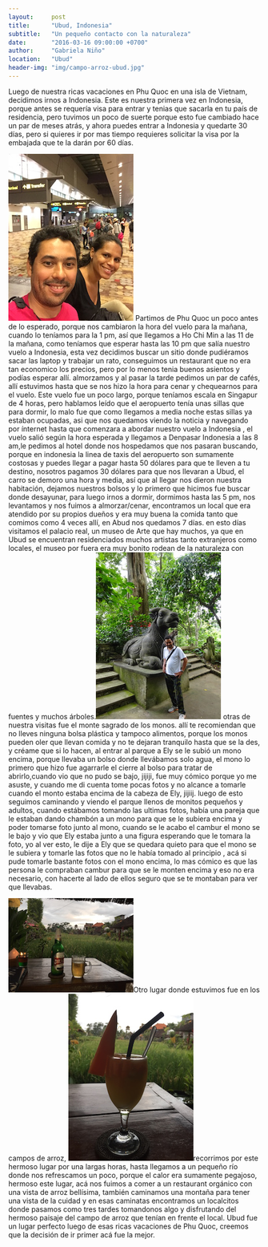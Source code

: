 ```yaml
---
layout:     post
title:      "Ubud, Indonesia"
subtitle:   "Un pequeño contacto con la naturaleza"
date:       "2016-03-16 09:00:00 +0700"
author:     "Gabriela Niño"
location:   "Ubud"
header-img: "img/campo-arroz-ubud.jpg"
---
```


Luego de nuestra ricas vacaciones en Phu Quoc  en una  isla de Vietnam, decidimos irnos a Indonesia. Este es nuestra primera vez en Indonesia, porque antes se requería visa para entrar y tenias que sacarla en tu país de residencia, pero tuvimos un poco de suerte porque esto fue cambiado hace un par de meses atrás, y ahora puedes entrar a Indonesia y quedarte 30 días, pero  si quieres ir por mas tiempo  requieres solicitar la visa por la embajada que te la darán por 60 días.

![L: aeropueto][1] Partimos de Phu Quoc un poco antes de lo esperado, porque nos cambiaron la hora del vuelo para la mañana, cuando lo teníamos para la 1 pm, así que llegamos a Ho Chi Min a las 11 de la mañana, como teníamos que esperar hasta las 10 pm que salía nuestro vuelo a Indonesia, esta vez decidimos buscar un sitio donde pudiéramos sacar las laptop y trabajar un rato, conseguimos un restaurant que no era tan economico los precios, pero por lo menos tenia buenos asientos y podías esperar allí. almorzamos y al pasar la tarde pedimos un par de cafés, allí estuvimos  hasta que se nos hizo la hora para cenar y chequearnos para el vuelo.
Este vuelo fue un poco largo, porque teníamos escala en Singapur de 4 horas, pero hablamos leído que el aeropuerto tenía unas sillas que para dormir, lo malo fue que como llegamos a media noche estas sillas ya estaban ocupadas, asi que nos quedamos viendo la noticia y navegando por ínternet hasta que comenzara a abordar nuestro vuelo a Indonesia , el vuelo salió según la hora esperada y llegamos a Denpasar Indonesia a las 8 am,le pedimos al hotel donde nos hospedamos que nos pasaran buscando, porque en indonesia la linea de taxis del aeropuerto son sumamente costosas y puedes llegar a pagar hasta 50 dólares para que te lleven a tu destino, nosotros pagamos 30 dólares para que nos llevaran a Ubud, el carro se demoro una hora y media, así que al llegar nos dieron nuestra habitación, dejamos nuestros bolsos y lo primero que hicimos fue buscar donde desayunar, para luego irnos a dormir,  dormimos hasta las 5 pm, nos levantamos y nos fuimos a almorzar/cenar, encontramos un local que era atendido por su propios dueños y era muy buena la comida tanto que comimos como 4 veces allí, en Abud nos quedamos 7 días. en esto días visitamos el palacio real, un museo de Arte que hay muchos, ya que en Ubud se encuentran residenciados muchos artistas tanto extranjeros como locales, el museo por fuera era muy bonito rodean de la naturaleza con fuentes y muchos árboles.![R: mono-sobre-ely][2] otras de nuestra visitas fue el monte sagrado de los monos. allí te recomiendan que no lleves ninguna bolsa plástica y tampoco alimentos, porque los monos pueden oler que llevan comida y no te dejaran tranquilo hasta que se la des, y créame que si lo hacen, al entrar al parque a  Ely se le subió un mono encima, porque llevaba un bolso donde llevábamos solo agua, el mono lo primero que hizo fue agarrarle el cierre al bolso para tratar de abrirlo,cuando vio que no pudo se bajo, jijiji, fue muy cómico porque yo me asuste, y cuando me di cuenta tome pocas fotos y no alcance a tomarle cuando el monto estaba encima de la cabeza de Ely, jijiij. luego de esto seguimos caminando y viendo el parque llenos de monitos pequeños y adultos, cuando estábamos tomando las ultimas fotos, había una pareja que le estaban dando chambón a un mono para que se le subiera encima y poder tomarse foto junto al mono, cuando se le acabo el cambur el mono se le bajo y vio que Ely estaba  junto a una figura esperando que le tomara la foto, yo al ver esto, le dije a Ely que se quedara quieto para que el mono se le subiera y tomarle las fotos que no le había tomado al principio , acá si pude tomarle bastante fotos con el mono encima, lo mas cómico es que las persona le compraban cambur para que se le monten encima y eso no era necesario, con hacerte al lado de ellos seguro que se te montaban  para ver que llevabas.

![L: bebida-1][3]Otro lugar donde estuvimos fue en los campos de arroz, ![R:bebida-2][4]recorrimos por este hermoso lugar por una largas horas, hasta llegamos a un pequeño río donde nos refrescamos un poco, porque el calor era sumamente pegajoso, hermoso este lugar, acá nos fuimos a comer a un restaurant orgánico con una vista de arroz bellísima, también caminamos una montaña para tener una vista de la cuidad y en esas caminatas encontramos un localcitos donde pasamos como tres tardes tomandonos algo y disfrutando del hermoso paisaje del campo de arroz que tenían en frente el local. Ubud fue un lugar perfecto luego de esas ricas vacaciones de Phu Quoc, creemos que la decisión de ir primer acá fue la mejor.


[1]: /img/aeropuerto-singapur.jpg
[2]: /img/mono-sobre-ely.jpg
[3]:/img/bebida-ubud.jpg
[4]: /img/bebida-ubud2.jpg

